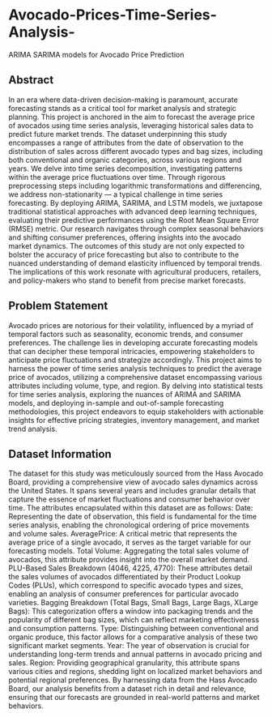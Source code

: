 # Avocado-Prices-Time-Series-Analysis-
ARIMA SARIMA models for Avocado Price Prediction 

## Abstract

In an era where data-driven decision-making is paramount, accurate forecasting stands as a critical tool for market analysis and strategic planning. This project is anchored in the aim to forecast the average price of avocados using time series analysis, leveraging historical sales data to predict future market trends. The dataset underpinning this study encompasses a range of attributes from the date of observation to the distribution of sales across different avocado types and bag sizes, including both conventional and organic categories, across various regions and years.
We delve into time series decomposition, investigating patterns within the average price fluctuations over time. Through rigorous preprocessing steps including logarithmic transformations and differencing, we address non-stationarity — a typical challenge in time series forecasting. By deploying ARIMA, SARIMA, and LSTM models, we juxtapose traditional statistical approaches with advanced deep learning techniques, evaluating their predictive performances using the Root Mean Square Error (RMSE) metric.
Our research navigates through complex seasonal behaviors and shifting consumer preferences, offering insights into the avocado market dynamics. The outcomes of this study are not only expected to bolster the accuracy of price forecasting but also to contribute to the nuanced understanding of demand elasticity influenced by temporal trends. The implications of this work resonate with agricultural producers, retailers, and policy-makers who stand to benefit from precise market forecasts.
## Problem Statement

Avocado prices are notorious for their volatility, influenced by a myriad of temporal factors such as seasonality, economic trends, and consumer preferences. The challenge lies in developing accurate forecasting models that can decipher these temporal intricacies, empowering stakeholders to anticipate price fluctuations and strategize accordingly. This project aims to harness the power of time series analysis techniques to predict the average price of avocados, utilizing a comprehensive dataset encompassing various attributes including volume, type, and region. By delving into statistical tests for time series analysis, exploring the nuances of ARIMA and SARIMA models, and deploying in-sample and out-of-sample forecasting methodologies, this project endeavors to equip stakeholders with actionable insights for effective pricing strategies, inventory management, and market trend analysis.
## Dataset Information


The dataset for this study was meticulously sourced from the Hass Avocado Board, providing a comprehensive view of avocado sales dynamics across the United States. It spans several years and includes granular details that capture the essence of market fluctuations and consumer behavior over time. The attributes encapsulated within this dataset are as follows:
Date: Representing the date of observation, this field is fundamental for the time series analysis, enabling the chronological ordering of price movements and volume sales.
AveragePrice: A critical metric that represents the average price of a single avocado, it serves as the target variable for our forecasting models.
Total Volume: Aggregating the total sales volume of avocados, this attribute provides insight into the overall market demand.
PLU-Based Sales Breakdown (4046, 4225, 4770): These attributes detail the sales volumes of avocados differentiated by their Product Lookup Codes (PLUs), which correspond to specific avocado types and sizes, enabling an analysis of consumer preferences for particular avocado varieties.
Bagging Breakdown (Total Bags, Small Bags, Large Bags, XLarge Bags): This categorization offers a window into packaging trends and the popularity of different bag sizes, which can reflect marketing effectiveness and consumption patterns.
Type: Distinguishing between conventional and organic produce, this factor allows for a comparative analysis of these two significant market segments.
Year: The year of observation is crucial for understanding long-term trends and annual patterns in avocado pricing and sales.
Region: Providing geographical granularity, this attribute spans various cities and regions, shedding light on localized market behaviors and potential regional preferences.
By harnessing data from the Hass Avocado Board, our analysis benefits from a dataset rich in detail and relevance, ensuring that our forecasts are grounded in real-world patterns and market behaviors.
